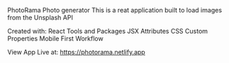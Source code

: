 PhotoRama Photo generator 
This is a reat application built to load images from the Unsplash API

Created with:
React Tools and Packages
JSX Attributes
CSS Custom Properties
Mobile First Workflow

View App Live at:
https://photorama.netlify.app

